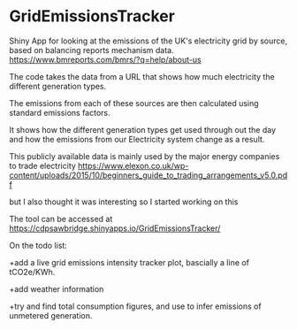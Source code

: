 # GridEmissionsTracker
Shiny App for looking at the emissions of the UK's electricity grid by source, based on balancing reports mechanism data.
https://www.bmreports.com/bmrs/?q=help/about-us

The code takes the data from a URL that shows how much electricity the different generation types.

The emissions from each of these sources are then calculated using standard emissions factors.

It shows how the different generation types get used through out the day and how the emissions from our Electricity system change as a result.


This publicly available data is mainly used by the major energy companies to trade electricity
https://www.elexon.co.uk/wp-content/uploads/2015/10/beginners_guide_to_trading_arrangements_v5.0.pdf


but I also thought it was interesting so I started working on this


The tool can be accessed at
https://cdpsawbridge.shinyapps.io/GridEmissionsTracker/


On the todo list:

+add a live grid emissions intensity tracker plot, bascially a line of tCO2e/KWh.

+add weather information

+try and find total consumption figures, and use to infer emissions of unmetered generation.
